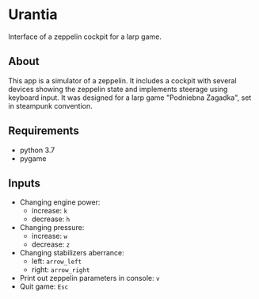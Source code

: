 # Urantia
Interface of a zeppelin cockpit for a larp game.

## About
This app is a simulator of a zeppelin. It includes a cockpit with several devices showing the zeppelin state and implements steerage using keyboard input.
It was designed for a larp game "Podniebna Zagadka", set in steampunk convention.

## Requirements
- python 3.7
- pygame

## Inputs
- Changing engine power:
  - increase: `k`
  - decrease: `h`
- Changing pressure:
  - increase: `w`
  - decrease: `z`
- Changing stabilizers aberrance:
  - left: `arrow_left`
  - right: `arrow_right`
- Print out zeppelin parameters in console: `v`
- Quit game: `Esc`
